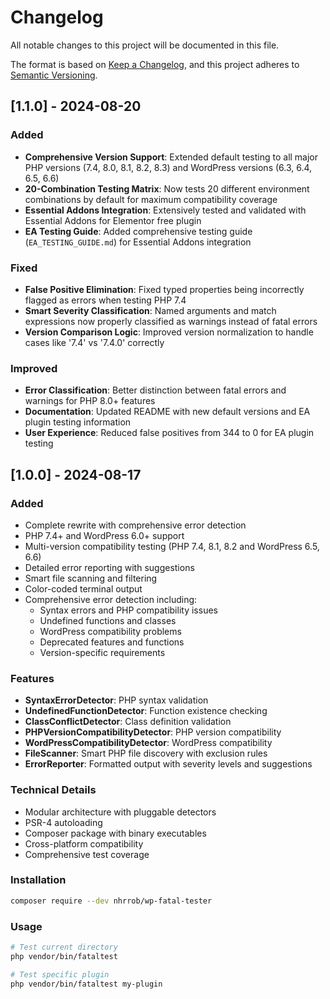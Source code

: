 # Changelog

All notable changes to this project will be documented in this file.

The format is based on [Keep a Changelog](https://keepachangelog.com/en/1.0.0/),
and this project adheres to [Semantic Versioning](https://semver.org/spec/v2.0.0.html).

## [1.1.0] - 2024-08-20

### Added
- **Comprehensive Version Support**: Extended default testing to all major PHP versions (7.4, 8.0, 8.1, 8.2, 8.3) and WordPress versions (6.3, 6.4, 6.5, 6.6)
- **20-Combination Testing Matrix**: Now tests 20 different environment combinations by default for maximum compatibility coverage
- **Essential Addons Integration**: Extensively tested and validated with Essential Addons for Elementor free plugin
- **EA Testing Guide**: Added comprehensive testing guide (`EA_TESTING_GUIDE.md`) for Essential Addons integration

### Fixed
- **False Positive Elimination**: Fixed typed properties being incorrectly flagged as errors when testing PHP 7.4
- **Smart Severity Classification**: Named arguments and match expressions now properly classified as warnings instead of fatal errors
- **Version Comparison Logic**: Improved version normalization to handle cases like '7.4' vs '7.4.0' correctly

### Improved
- **Error Classification**: Better distinction between fatal errors and warnings for PHP 8.0+ features
- **Documentation**: Updated README with new default versions and EA plugin testing information
- **User Experience**: Reduced false positives from 344 to 0 for EA plugin testing

## [1.0.0] - 2024-08-17

### Added
- Complete rewrite with comprehensive error detection
- PHP 7.4+ and WordPress 6.0+ support
- Multi-version compatibility testing (PHP 7.4, 8.1, 8.2 and WordPress 6.5, 6.6)
- Detailed error reporting with suggestions
- Smart file scanning and filtering
- Color-coded terminal output
- Comprehensive error detection including:
  - Syntax errors and PHP compatibility issues
  - Undefined functions and classes
  - WordPress compatibility problems
  - Deprecated features and functions
  - Version-specific requirements

### Features
- **SyntaxErrorDetector**: PHP syntax validation
- **UndefinedFunctionDetector**: Function existence checking
- **ClassConflictDetector**: Class definition validation
- **PHPVersionCompatibilityDetector**: PHP version compatibility
- **WordPressCompatibilityDetector**: WordPress compatibility
- **FileScanner**: Smart PHP file discovery with exclusion rules
- **ErrorReporter**: Formatted output with severity levels and suggestions

### Technical Details
- Modular architecture with pluggable detectors
- PSR-4 autoloading
- Composer package with binary executables
- Cross-platform compatibility
- Comprehensive test coverage

### Installation
```bash
composer require --dev nhrrob/wp-fatal-tester
```

### Usage
```bash
# Test current directory
php vendor/bin/fataltest

# Test specific plugin
php vendor/bin/fataltest my-plugin
```
